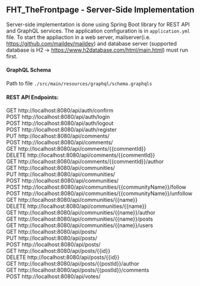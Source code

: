 ## FHT_TheFrontpage - Server-Side Implementation
Server-side implementation is done using Spring Boot library for REST API and GraphQL services.
The application configuration is in `application.yml` file. To start the appliaction in a web server, mailserver(i.e. https://github.com/maildev/maildev) and database server (supported database is H2 -> https://www.h2database.com/html/main.html) must run first.

#### GraphQL Schema
Path to file `./src/main/resources/graphql/schema.graphqls`

#### REST API Endpoints:
GET http://localhost:8080/api/auth/confirm  
POST http://localhost:8080/api/auth/login  
POST http://localhost:8080/api/auth/logout  
POST http://localhost:8080/api/auth/register  
PUT http://localhost:8080/api/comments/  
POST http://localhost:8080/api/comments/  
GET http://localhost:8080/api/comments/{{commentId}}  
DELETE http://localhost:8080/api/comments/{{commentId}}  
GET http://localhost:8080/api/comments/{{commentId}}/author  
GET http://localhost:8080/api/communities/  
PUT http://localhost:8080/api/communities/  
POST http://localhost:8080/api/communities/  
POST http://localhost:8080/api/communities/{{communityName}}/follow  
POST http://localhost:8080/api/communities/{{communityName}}/unfollow  
GET http://localhost:8080/api/communities/{{name}}  
DELETE http://localhost:8080/api/communities/{{name}}  
GET http://localhost:8080/api/communities/{{name}}/author  
GET http://localhost:8080/api/communities/{{name}}/posts  
GET http://localhost:8080/api/communities/{{name}}/users  
GET http://localhost:8080/api/posts/  
PUT http://localhost:8080/api/posts/  
POST http://localhost:8080/api/posts/  
GET http://localhost:8080/api/posts/{{id}}  
DELETE http://localhost:8080/api/posts/{{id}}  
GET http://localhost:8080/api/posts/{{postId}}/author  
GET http://localhost:8080/api/posts/{{postId}}/comments  
POST http://localhost:8080/api/votes/

